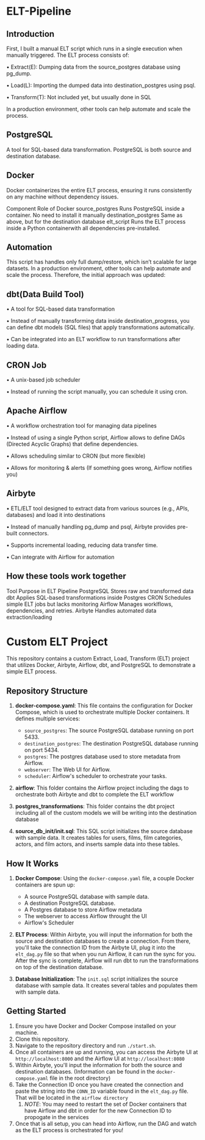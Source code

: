 # ELT-Pipeline
## Introduction
First, I built a manual ELT script which runs in a single execution when manually triggered. 
The ELT process consists of:

•	Extract(E): Dumping data from the source_postgres database using pg_dump.

•	Load(L): Importing the dumped data into destination_postgres using psql.

•	Transform(T): Not included yet, but usually done in SQL

In a production environment, other tools can help automate and scale the process.
## PostgreSQL
A tool for SQL-based data transformation. PostgreSQL is both source and destination database. 
## Docker
Docker containerizes the entire ELT process, ensuring it runs consistently on any machine without dependency issues. 

Component	Role of Docker
source_postgres	Runs PostgreSQL inside a container. No need to install it manually
destination_postgres	Same as above, but for the destination database
elt_script	Runs the ELT process inside a Python containerwith all dependencies pre-installed. 

## Automation 
This script has handles only full dump/restore, which isn’t scalable for large datasets. 
In a production environment, other tools can help automate and scale the process. Therefore, the initial approach was updated:

## dbt(Data Build Tool) 
•	A tool for SQL-based data transformation

•	Instead of manually transforming data inside destination_progress, you can define dbt models (SQL files) that apply transformations automatically.

•	Can be integrated into an ELT workflow to run transformations after loading data.
## CRON Job
•	A unix-based job scheduler

•	Instead of running the script manually, you can schedule it using cron.
## Apache Airflow
•	A workflow orchestration tool for managing data pipelines

•	Instead of using a single Python script, Airflow allows to define DAGs (Directed Acyclic Graphs) that define dependencies.

•	Allows scheduling similar to CRON (but more flexible)

•	Allows for monitoring & alerts (If something goes wrong, Airflow notifies you)
## Airbyte
•	ETL/ELT tool designed to extract data from various sources (e.g., APIs, databases) and load it into destinations

•	Instead of manually handling pg_dump and psql, Airbyte provides pre-built connectors. 

•	Supports incremental loading, reducing data transfer time.

•	Can integrate with Airflow for automation

## How these tools work together
Tool	Purpose in ELT Pipeline
PostgreSQL	Stores raw and transformed data
dbt	Applies SQL-based transformations inside Postgres
CRON	Schedules simple ELT jobs but lacks monitoring
Airflow	Manages worklflows, dependencies, and retries.
Airbyte	Handles automated data extraction/loading

# Custom ELT Project

This repository contains a custom Extract, Load, Transform (ELT) project that utilizes Docker, Airbyte, Airflow, dbt, and PostgreSQL to demonstrate a simple ELT process.

## Repository Structure

1. **docker-compose.yaml**: This file contains the configuration for Docker Compose, which is used to orchestrate multiple Docker containers. It defines multiple services:
   - `source_postgres`: The source PostgreSQL database running on port 5433.
   - `destination_postgres`: The destination PostgreSQL database running on port 5434.
   - `postgres`: The postgres database used to store metadata from Airflow.
   - `webserver`: The Web UI for Airflow.
   - `scheduler`: Airflow's scheduler to orchestrate your tasks.

2. **airflow**: This folder contains the Airflow project including the dags to orchestrate both Airbyte and dbt to complete the ELT workflow

3. **postgres_transformations**: This folder contains the dbt project including all of the custom models we will be writing into the destination database

4. **source_db_init/init.sql**: This SQL script initializes the source database with sample data. It creates tables for users, films, film categories, actors, and film actors, and inserts sample data into these tables.

## How It Works

1. **Docker Compose**: Using the `docker-compose.yaml` file, a couple Docker containers are spun up:
   - A source PostgreSQL database with sample data.
   - A destination PostgreSQL database.
   - A Postgres database to store Airflow metadata
   - The webserver to access Airflow throught the UI
   - Airflow's Scheduler

2. **ELT Process**: Within Airbyte, you will input the information for both the source and destination databases to create a connection. From there, you'll take the connection ID from the Airbyte UI, plug it into the `elt_dag.py` file so that when you run Airflow, it can run the sync for you. After the sync is complete, Airflow will run dbt to run the transformations on top of the destination database. 

3. **Database Initialization**: The `init.sql` script initializes the source database with sample data. It creates several tables and populates them with sample data.

## Getting Started

1. Ensure you have Docker and Docker Compose installed on your machine.
2. Clone this repository.
3. Navigate to the repository directory and run `./start.sh`.
4. Once all containers are up and running, you can access the Airbyte UI at `http://localhost:8000` and the Airflow UI at `http://localhost:8080`
5. Within Airbyte, you'll input the information for both the source and destination databases. (Information can be found in the `docker-compose.yaml` file in the root directory)
6. Take the Connection ID once you have created the connection and paste the string into the `CONN_ID` variable found in the `elt_dag.py` file. That will be located in the `airflow directory`
   1. *NOTE*: You may need to restart the set of Docker containers that have Airflow and dbt in order for the new Connection ID to propogate in the services
7. Once that is all setup, you can head into Airflow, run the DAG and watch as the ELT process is orchestrated for you!

